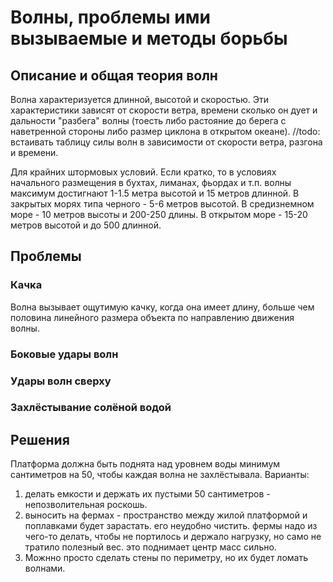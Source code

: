 
# Волны, проблемы ими вызываемые и методы борьбы

## Описание и общая теория волн

Волна характеризуется длинной, высотой и скоростью.
Эти характеристики зависят от скорости ветра, времени сколько он дует и дальности "разбега" волны (тоесть либо растояние до берега с наветренной стороны либо размер циклона в открытом океане).
//todo: встаивать таблицу силы волн в зависимости от скорости ветра, разгона и времени.

Для крайних штормовых условий.
Если кратко, то в условиях начального размещения в бухтах, лиманах, фьордах и т.п. волны максимум достигнают 1-1.5 метра высотой и 15 метров длинной.
В закрытых морях типа черного - 5-6 метров высотой.
В средизнемном море - 10 метров высоты и 200-250 длины.
В открытом море - 15-20 метров высотой и до 500 длинной.


## Проблемы

### Качка

Волна вызывает ощутимую качку, когда она имеет длину, больше чем половина линейного размера объекта по направлению движения волны.

### Боковые удары волн

### Удары волн сверху

### Захлёстывание солёной водой


## Решения

Платформа должна быть поднята над уровнем воды минимум сантиметров на 50, чтобы каждая волна не захлёстывала.
Варианты:
1. делать емкости и держать их пустыми 50 сантиметров - непозволительная роскошь.
2. выносить на фермах - пространство между жилой платформой и поплавками будет зарастать. его неудобно чистить.
фермы надо из чего-то делать, чтобы не портилось и держало нагрузку, но само не тратило полезный вес.
это поднимает центр масс сильно.
3. Можнно просто сделать стены по периметру, но их будет ломать волнами.